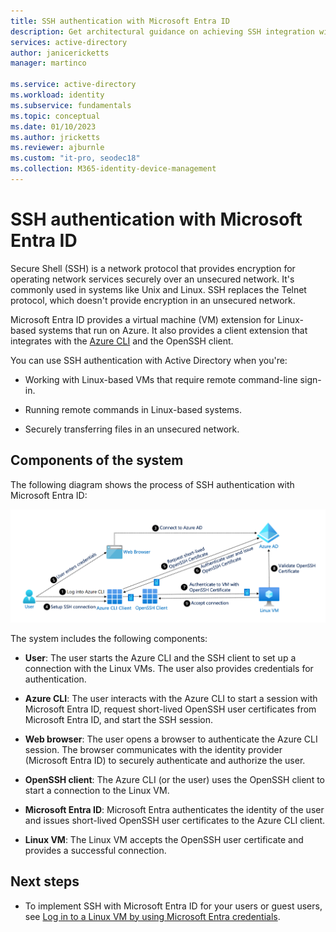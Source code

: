 ```yaml
---
title: SSH authentication with Microsoft Entra ID
description: Get architectural guidance on achieving SSH integration with Microsoft Entra ID.   
services: active-directory
author: janicericketts
manager: martinco

ms.service: active-directory
ms.workload: identity
ms.subservice: fundamentals
ms.topic: conceptual
ms.date: 01/10/2023
ms.author: jricketts
ms.reviewer: ajburnle
ms.custom: "it-pro, seodec18"
ms.collection: M365-identity-device-management
---
```

# SSH authentication with Microsoft Entra ID  

Secure Shell (SSH) is a network protocol that provides encryption for operating network services securely over an unsecured network. It's commonly used in systems like Unix and Linux. SSH replaces the Telnet protocol, which doesn't provide encryption in an unsecured network. 

Microsoft Entra ID provides a virtual machine (VM) extension for Linux-based systems that run on Azure. It also provides a client extension that integrates with the [Azure CLI](/cli/azure/) and the OpenSSH client.

You can use SSH authentication with Active Directory when you're:

* Working with Linux-based VMs that require remote command-line sign-in.

* Running remote commands in Linux-based systems.

* Securely transferring files in an unsecured network.

## Components of the system 

The following diagram shows the process of SSH authentication with Microsoft Entra ID: 

![Diagram of Microsoft Entra ID with the SSH protocol.](./media/authentication-patterns/ssh-auth.png)

The system includes the following components:

* **User**: The user starts the Azure CLI and the SSH client to set up a connection with the Linux VMs. The user also provides credentials for authentication.

* **Azure CLI**: The user interacts with the Azure CLI to start a session with Microsoft Entra ID, request short-lived OpenSSH user certificates from Microsoft Entra ID, and start the SSH session.

* **Web browser**: The user opens a browser to authenticate the Azure CLI session. The browser communicates with the identity provider (Microsoft Entra ID) to securely authenticate and authorize the user.

* **OpenSSH client**: The Azure CLI (or the user) uses the OpenSSH client to start a connection to the Linux VM.

* **Microsoft Entra ID**: Microsoft Entra authenticates the identity of the user and issues short-lived OpenSSH user certificates to the Azure CLI client.

* **Linux VM**: The Linux VM accepts the OpenSSH user certificate and provides a successful connection.

## Next steps

* To implement SSH with Microsoft Entra ID for your users or guest users, see [Log in to a Linux VM by using Microsoft Entra credentials](~/identity/devices/howto-vm-sign-in-azure-ad-linux.md). 
